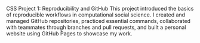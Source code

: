 
CSS Project 1: Reproducibility and GitHub
This project introduced the basics of reproducible workflows in computational social science. I created and managed GitHub repositories, practiced essential commands, collaborated with teammates through branches and pull requests, and built a personal website using GitHub Pages to showcase my work.
